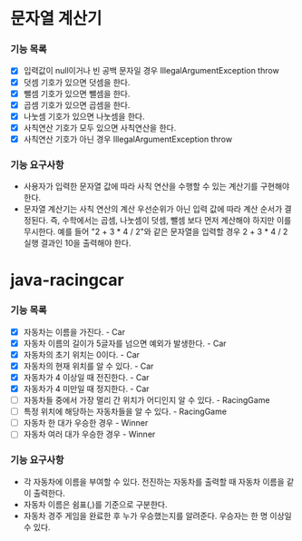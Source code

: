 # 문자열 계산기
### 기능 목록
- [x] 입력값이 null이거나 빈 공백 문자일 경우 IllegalArgumentException throw
- [x] 덧셈 기호가 있으면 덧셈을 한다.
- [x] 뺄셈 기호가 있으면 뺄셈을 한다.
- [x] 곱셈 기호가 있으면 곱셈을 한다.
- [x] 나눗셈 기호가 있으면 나눗셈을 한다.
- [x] 사칙연산 기호가 모두 있으면 사칙연산을 한다.
- [x] 사칙연산 기호가 아닌 경우 IllegalArgumentException throw

### 기능 요구사항
- 사용자가 입력한 문자열 값에 따라 사칙 연산을 수행할 수 있는 계산기를 구현해야 한다.
- 문자열 계산기는 사칙 연산의 계산 우선순위가 아닌 입력 값에 따라 계산 순서가 결정된다. 즉, 수학에서는 곱셈, 나눗셈이 덧셈, 뺄셈 보다 먼저 계산해야 하지만 이를 무시한다.
  예를 들어 "2 + 3 * 4 / 2"와 같은 문자열을 입력할 경우 2 + 3 * 4 / 2 실행 결과인 10을 출력해야 한다.

# java-racingcar
### 기능 목록

- [x] 자동차는 이름을 가진다. - Car
- [x] 자동차 이름의 길이가 5글자를 넘으면 예외가 발생한다. - Car
- [x] 자동차의 초기 위치는 0이다. - Car
- [x] 자동차의 현재 위치를 알 수 있다. - Car
- [x] 자동차가 4 이상일 때 전진한다. - Car
- [x] 자동차가 4 미만일 때 정지한다. - Car
- [ ] 자동차들 중에서 가장 멀리 간 위치가 어디인지 알 수 있다. - RacingGame
- [ ] 특정 위치에 해당하는 자동차들을 알 수 있다. - RacingGame
- [ ] 자동차 한 대가 우승한 경우 - Winner
- [ ] 자동차 여러 대가 우승한 경우 - Winner

### 기능 요구사항
- 각 자동차에 이름을 부여할 수 있다. 전진하는 자동차를 출력할 때 자동차 이름을 같이 출력한다.
- 자동차 이름은 쉼표(,)를 기준으로 구분한다.
- 자동차 경주 게임을 완료한 후 누가 우승했는지를 알려준다. 우승자는 한 명 이상일 수 있다.